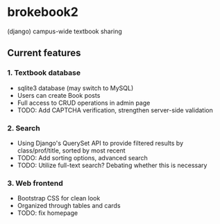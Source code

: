 # brokebook2
 (django) campus-wide textbook sharing
## Current features
### 1. Textbook database
- sqlite3 database (may switch to MySQL)
- Users can create Book posts
- Full access to CRUD operations in admin page
- TODO: Add CAPTCHA verification, strengthen server-side validation
### 2. Search
- Using Django's QuerySet API to provide filtered results by class/prof/title, sorted by most recent
- TODO: Add sorting options, advanced search
- TODO: Utilize full-text search? Debating whether this is necessary
### 3. Web frontend
- Bootstrap CSS for clean look
- Organized through tables and cards
- TODO: fix homepage

